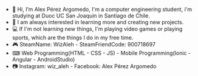 - 👋 Hi, I’m Alex Pérez Argomedo, I'm a computer engineering student, i'm studying at Duoc UC San Joaquin in Santiago de Chile.
- 👀 I am always interested in learning more and creating new projects.
- 💻 If I'm not learning new things, I'm playing video games or playing sports, which are the things I do in my free time.
- 🎮 SteamName: WizAleh - SteamFriendCode: 900718697
- ⌨ Web Programming(HTML - CSS - JS) - Mobile Programming(Ionic - Angular - AndroidStudio)
- 📷 Instagram: wiz_aleh - Facebook: Alex Pérez Argomedo

<!---
AlehMatiah/AlehMatiah is a ✨ special ✨ repository because its `README.md` (this file) appears on your GitHub profile.
You can click the Preview link to take a look at your changes.
--->
